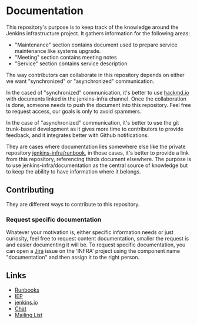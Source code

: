 # Documentation

This repository's purpose is to keep track of the knowledge around the Jenkins infrastructure project.
It gathers information for the following areas:

* "Maintenance" section contains document used to prepare service maintenance like systems upgrade.
* "Meeting" section contains meeting notes
* "Service" section contains service description

The way contributors can collaborate in this repository depends on either we want "synchronized" or "asynchronized" communication.

In the cased of "synchronized" communication, it's better to use [hackmd.io](https://hackmd.io/team/jenkins-infra) with documents linked in the jenkins-infra channel. Once the collaboration is done, someone needs to push the document into this repository.
Feel free to request access, our goals is only to avoid spammers.

In the case of "asynchronized" communication, it's better to use the git trunk-based development as it gives more time
to contributors to provide feedback, and it integrates better with Github notifications.

They are cases where documentation lies somewhere else like the private repository [jenkins-infra/runbook](github.com/jenkins-infra/runbooks), in those cases, it's better to provide a link from this repository, referencing thirds document elsewhere. The purpose is to use jenkins-infra/documentation as the central source of knowledge but to keep the ability to have information where it belongs.

## Contributing

They are different ways to contribute to this repository.

### Request specific documentation

Whatever your motivation is, either specific information needs or just curiosity, feel free to request content documentation, smaller the request is and easier documenting it will be.
To request specific documentation, you can open a [Jira](https://issues.jenkins.io) issue on the 'INFRA' project using the component name "documentation" and then assign it to the right person.

## Links

* [Runbooks](https://github.com/jenkins-infra/runbooks)
* [IEP](https://github.com/jenkins-infra/iep)
* [jenkins.io](https://www.jenkins.io/projects/infrastructure/)
* [Chat](https://www.jenkins.io/chat/#jenkins-infra)
* [Mailing List](https://groups.google.com/u/1/g/jenkins-infra)
